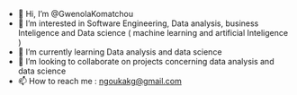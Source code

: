 - 👋 Hi, I’m @GwenolaKomatchou
- 👀 I’m interested in Software Engineering, Data analysis, business Inteligence and Data science ( machine learning and artificial Inteligence ) 
- 🌱 I’m currently learning Data analysis and data science
- 💞️ I’m looking to collaborate on projects concerning data analysis and data science
- 📫 How to reach me : ngoukakg@gmail.com

<!---
GwenolaKomatchou/GwenolaKomatchou is a ✨ special ✨ repository because its `README.md` (this file) appears on your GitHub profile.
You can click the Preview link to take a look at your changes.
--->
